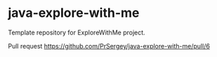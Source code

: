 # java-explore-with-me
Template repository for ExploreWithMe project.

Pull request https://github.com/PrSergey/java-explore-with-me/pull/6
